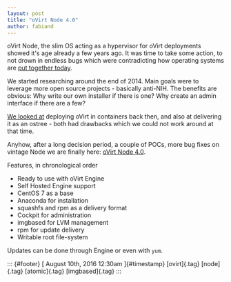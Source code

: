 ```yaml
---
layout: post
title: "oVirt Node 4.0"
author: fabiand
---
```




oVirt Node, the slim OS acting as a hypervisor for oVirt deployments
showed it's age already a few years ago. It was time to take some
action, to not drown in endless bugs which were contradicting how
operating systems are [put together
today](http://www.freedesktop.org/software/systemd/).

We started researching around the end of 2014. Main goals were to
leverage more open source projects - basically anti-NIH. The benefits
are obvious: Why write our own installer if there is one? Why create an
admin interface if there are a few?

[We looked at](http://www.ovirt.org/develop/projects/node/specs/)
deploying oVirt in containers back then, and also at delivering it as an
ostree - both had drawbacks which we could not work around at that time.

Anyhow, after a long decision period, a couple of POCs, more bug fixes
on vintage Node we are finally here: [oVirt Node
4.0](http://www.ovirt.org/node/).

Features, in chronological order

-   Ready to use with oVirt Engine
-   Self Hosted Engine support
-   CentOS 7 as a base
-   Anaconda for installation
-   squashfs and rpm as a delivery format
-   Cockpit for administration
-   imgbased for LVM management
-   rpm for update delivery
-   Writable root file-system

Updates can be done through Engine or even with `yum`.

::: {#footer}
[ August 10th, 2016 12:30am ]{#timestamp} [ovirt]{.tag} [node]{.tag}
[atomic]{.tag} [imgbased]{.tag}
:::
